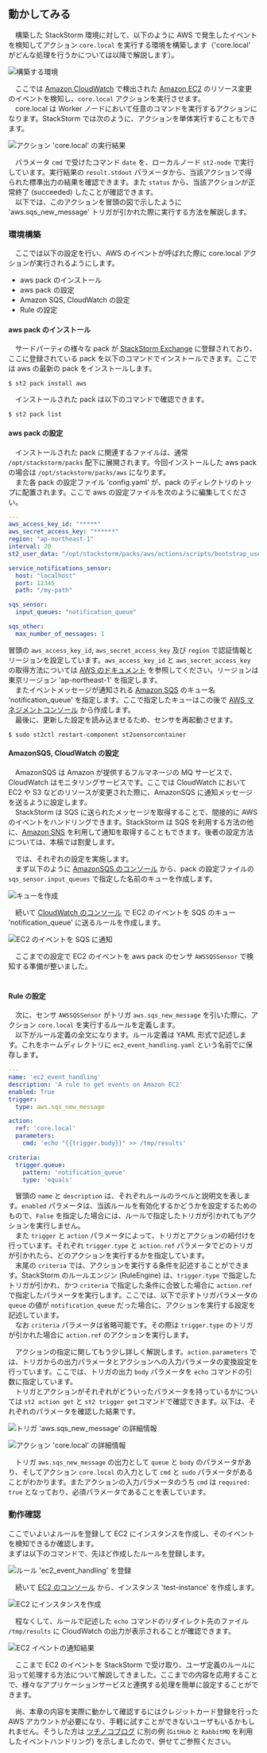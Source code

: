 ## 動かしてみる
　構築した StackStorm 環境に対して、以下のように AWS で発生したイベントを検知してアクション `core.local` を実行する環境を構築します（'core.local' がどんな処理を行うかについては以降で解説します）。  

![構築する環境](https://raw.githubusercontent.com/userlocalhost2000/st2-draft/master/img/picture2.png)

　ここでは [Amazon CloudWatch](https://aws.amazon.com/jp/cloudwatch/) で検出された [Amazon EC2](https://aws.amazon.com/jp/ec2/) のリソース変更のイベントを検知し、`core.local` アクションを実行させます。  
　core.local は Worker ノードにおいて任意のコマンドを実行するアクションになります。StackStorm では次のように、アクションを単体実行することもできます。  

![アクション 'core.local' の実行結果](https://raw.githubusercontent.com/userlocalhost/st2-draft/master/img/basic_sc/execute_core.local.png)

　パラメータ `cmd` で受けたコマンド `date` を、ローカルノード `st2-node` で実行しています。実行結果の `result.stdout` パラメータから、当該アクションで得られた標準出力の結果を確認できます。また `status` から、当該アクションが正常終了 (succeeded) したことが確認できます。  
　以下では、このアクションを冒頭の図で示したように 'aws.sqs_new_message' トリガが引かれた際に実行する方法を解説します。  

### 環境構築
　ここでは以下の設定を行い、AWS のイベントが呼ばれた際に core.local アクションが実行されるようにします。  

* aws pack のインストール
* aws pack の設定
* Amazon SQS, CloudWatch の設定
* Rule の設定

#### aws pack のインストール
　サードパーティの様々な pack が [StackStorm Exchange](https://exchange.stackstorm.org/) に登録されており、ここに登録されている pack を以下のコマンドでインストールできます。ここでは aws の最新の pack をインストールします。  

```
$ st2 pack install aws
```

　インストールされた pack は以下のコマンドで確認できます。  

```
$ st2 pack list
```

#### aws pack の設定
　インストールされた pack に関連するファイルは、通常 `/opt/stackstorm/packs` 配下に展開されます。今回インストールした aws pack の場合は `/opt/stackstorm/packs/aws` になります。  
　また各 pack の設定ファイル 'config.yaml' が、pack のディレクトリのトップに配置されます。ここで aws の設定ファイルを次のように編集してください。  

```yaml
---
aws_access_key_id: "*****"
aws_secret_access_key: "******"
region: "ap-northeast-1"
interval: 20
st2_user_data: "/opt/stackstorm/packs/aws/actions/scripts/bootstrap_user.sh"

service_notifications_sensor:
  host: "localhost"
  port: 12345
  path: "/my-path"

sqs_sensor:
  input_queues: "notification_queue"

sqs_other:
  max_number_of_messages: 1
```
  
  冒頭の `aws_access_key_id`, `aws_secret_access_key` 及び `region` で認証情報とリージョンを設定しています。`aws_access_key_id` と `aws_secret_access_key` の取得方法については [AWS のドキュメント](http://docs.aws.amazon.com/ja_jp/AWSSimpleQueueService/latest/SQSGettingStartedGuide/AWSCredentials.html) を参照してください。リージョンは東京リージョン 'ap-northeast-1' を指定します。  
　またイベントメッセージが通知される [Amazon SQS](https://aws.amazon.com/jp/sqs/) のキュー名 'notification_queue' を指定します。ここで指定したキューはこの後で [AWS マネジメントコンソール](https://aws.amazon.com/jp/console/) から作成します。  
　最後に、更新した設定を読み込ませるため、センサを再起動させます。  

```
$ sudo st2ctl restart-component st2sensorcontainer
```

#### AmazonSQS, CloudWatch の設定
　AmazonSQS は Amazon が提供するフルマネージの MQ サービスで、CloudWatch はモニタリングサービスです。ここでは CloudWatch において EC2 や S3 などのリソースが変更された際に、AmazonSQS に通知メッセージを送るように設定します。  
　StackStorm は SQS に送られたメッセージを取得することで、間接的に AWS のイベントをハンドリングできます。StackStorm は SQS を利用する方法の他に、[Amazon SNS](https://aws.amazon.com/jp/sns/) を利用して通知を取得することもできます。後者の設定方法については、本稿では割愛します。  

　では、それぞれの設定を実施します。  
　まず以下のように [AmazonSQS のコンソール](https://console.aws.amazon.com/sqs/home?region=ap-northeast-1#) から、pack の設定ファイルの `sqs_sensor.input_queues` で指定した名前のキューを作成します。  

![キューを作成](https://raw.githubusercontent.com/userlocalhost2000/st2-draft/master/img/sqs.png)

　続いて [CloudWatch のコンソール](https://ap-northeast-1.console.aws.amazon.com/cloudwatch/home?region=ap-northeast-1#rules:) で EC2 のイベントを SQS のキュー 'notification_queue' に送るルールを作成します。  

![EC2 のイベントを SQS に通知](https://raw.githubusercontent.com/userlocalhost2000/st2-draft/master/img/cloudwatch_config.png)

　ここまでの設定で EC2 のイベントを aws pack のセンサ `AWSSQSSensor` で検知する準備が整いました。  
　
#### Rule の設定
　次に、センサ `AWSSQSSensor` がトリガ `aws.sqs_new_message` を引いた際に、アクション `core.local` を実行するルールを定義します。  
　以下がルール定義の全文になります。ルール定義は YAML 形式で記述します。これをホームディレクトリに `ec2_event_handling.yaml` という名前でに保存します。  

```yaml
---
name: 'ec2_event_handling'
description: 'A rule to get events on Amazon EC2'
enabled: True
trigger:
  type: aws.sqs_new_message

action:
  ref: 'core.local'
  parameters:
    cmd: 'echo "{{trigger.body}}" >> /tmp/results'

criteria:
  trigger.queue:
    pattern: 'notification_queue'
    type: 'equals'
```

　冒頭の `name` と `description` は、それぞれルールのラベルと説明文を表します。`enabled` パラメータは、当該ルールを有効化するかどうかを設定するためのもので、`False` を指定した場合には、ルールで指定したトリガが引かれてもアクションを実行しません。  
　また `trigger` と `action` パラメータによって、トリガとアクションの紐付けを行っています。それぞれ `trigger.type` と `action.ref` パラメータでどのトリガが引かれたら、どのアクションを実行するかを指定しています。   
　末尾の `criteria` では、アクションを実行する条件を記述することができます。StackStorm のルールエンジン (RuleEngine) は、`trigger.type` で指定したトリガが引かれ、かつ `criteria` で指定した条件に合致した場合に `action.ref` で指定したパラメータを実行します。ここでは、以下で示すトリガパラメータの `queue` の値が `notification_queue` だった場合に、アクションを実行する設定を記述しています。  
　なお `criteria` パラメータは省略可能です。その際は `trigger.type` のトリガが引かれた場合に `action.ref` のアクションを実行します。  

　アクションの指定に関してもう少し詳しく解説します。`action.parameters` では、トリガからの出力パラメータとアクションへの入力パラメータの変換設定を行っています。ここでは、トリガの出力 `body` パラメータを `echo` コマンドの引数に指定しています。  
　トリガとアクションがそれぞれがどういったパラメータを持っているかについては `st2 action get` と `st2 trigger get`コマンドで確認できます。以下は、それぞれのパラメータを確認した結果です。  

![トリガ 'aws.sqs_new_message' の詳細情報](https://raw.githubusercontent.com/userlocalhost/st2-draft/master/img/basic_sc/get_aws.sqs_new_message.png)

![アクション 'core.local' の詳細情報](https://raw.githubusercontent.com/userlocalhost/st2-draft/master/img/basic_sc/get_core.local.png)

　トリガ `aws.sqs_new_message` の出力として `queue` と `body` のパラメータがあり、そしてアクション `core.local` の入力として `cmd` と `sudo` パラメータがあることがわかります。またアクションの入力パラメータのうち `cmd` は `required: true` となっており、必須パラメータであることを表しています。  

### 動作確認
 ここでいよいよルールを登録して EC2 にインスタンスを作成し、そのイベントを検知できるか確認します。  
 まずは以下のコマンドで、先ほど作成したルールを登録します。  

![ルール 'ec2_event_handling' を登録](https://raw.githubusercontent.com/userlocalhost/st2-draft/master/img/basic_sc/create_rule.png)

　続いて [EC2 のコンソール](https://ap-northeast-1.console.aws.amazon.com/ec2/v2/home?region=ap-northeast-1#Instances:sort=instanceId) から、インスタンス 'test-instance' を作成します。  

![EC2 にインスタンスを作成](https://raw.githubusercontent.com/userlocalhost2000/st2-draft/master/img/ec2_create_instance.png)

　程なくして、ルールで記述した `echo` コマンドのリダイレクト先のファイル `/tmp/results` に CloudWatch の出力が表示されることが確認できます。  

![EC2 イベントの通知結果](https://raw.githubusercontent.com/userlocalhost/st2-draft/master/img/basic_sc/event_output.png)

　ここまで EC2 のイベントを StackStorm で受け取り、ユーザ定義のルールに沿って処理する方法について解説してきました。ここまでの内容を応用することで、様々なアプリケーションサービスと連携する処理を簡単に設定することができます。  

　尚、本章の内容を実際に動かして確認するにはクレジットカード登録を行った AWS アカウントが必要になり、手軽に試すことができないユーザもいるかもしれません。そうした方は [ツチノコブログ](http://tsuchinoko.dmmlabs.com/?p=4623) に別の例 (`GitHub` と `RabbitMQ` を利用したイベントハンドリング) を示しましたので、併せてご参照ください。  
